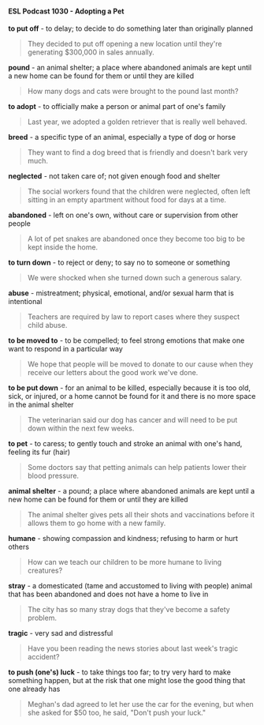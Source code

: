 #### ESL Podcast 1030 - Adopting a Pet

**to put off** - to delay; to decide to do something later than originally planned

> They decided to put off opening a new location until they're generating
$300,000 in sales annually.

**pound** - an animal shelter; a place where abandoned animals are kept until a
new home can be found for them or until they are killed

> How many dogs and cats were brought to the pound last month?

**to adopt** - to officially make a person or animal part of one's family

> Last year, we adopted a golden retriever that is really well behaved.

**breed** - a specific type of an animal, especially a type of dog or horse

> They want to find a dog breed that is friendly and doesn't bark very much.

**neglected** - not taken care of; not given enough food and shelter

> The social workers found that the children were neglected, often left sitting in an
empty apartment without food for days at a time.

**abandoned** - left on one's own, without care or supervision from other people

> A lot of pet snakes are abandoned once they become too big to be kept inside
the home.

**to turn down** - to reject or deny; to say no to someone or something

> We were shocked when she turned down such a generous salary.

**abuse** - mistreatment; physical, emotional, and/or sexual harm that is intentional

> Teachers are required by law to report cases where they suspect child abuse.

**to be moved to** - to be compelled; to feel strong emotions that make one want
to respond in a particular way

> We hope that people will be moved to donate to our cause when they receive
our letters about the good work we've done.

**to be put down** - for an animal to be killed, especially because it is too old, sick,
or injured, or a home cannot be found for it and there is no more space in the
animal shelter

> The veterinarian said our dog has cancer and will need to be put down within
the next few weeks.

**to pet** - to caress; to gently touch and stroke an animal with one's hand, feeling
its fur (hair)

> Some doctors say that petting animals can help patients lower their blood
pressure.

**animal shelter** - a pound; a place where abandoned animals are kept until a
new home can be found for them or until they are killed

> The animal shelter gives pets all their shots and vaccinations before it allows
them to go home with a new family.

**humane** - showing compassion and kindness; refusing to harm or hurt others

> How can we teach our children to be more humane to living creatures?

**stray** - a domesticated (tame and accustomed to living with people) animal that
has been abandoned and does not have a home to live in

> The city has so many stray dogs that they've become a safety problem.

**tragic** - very sad and distressful

> Have you been reading the news stories about last week's tragic accident?

**to push (one's) luck** - to take things too far; to try very hard to make something
happen, but at the risk that one might lose the good thing that one already has

> Meghan's dad agreed to let her use the car for the evening, but when she
asked for $50 too, he said, "Don't push your luck."

